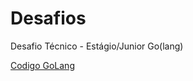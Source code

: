 # Desafios
Desafio Técnico - Estágio/Junior Go(lang)

[Codigo GoLang](https://play.golang.org/p/SV-zR0S43xO)
